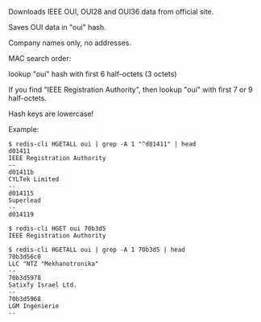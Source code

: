 Downloads IEEE OUI, OUI28 and OUI36 data from official site.

Saves OUI data in "oui" hash.

Company names only, no addresses.

MAC search order:

lookup "oui" hash with first 6 half-octets (3 octets)

If you find "IEEE Registration Authority", then lookup "oui" with first 7 or 9 half-octets.



Hash keys are lowercase!

Example:

```
$ redis-cli HGETALL oui | grep -A 1 "^d01411" | head
d01411
IEEE Registration Authority
--
d01411b
CYLTek Limited
--
d014115
Superlead
--
d014119

```

```
$ redis-cli HGET oui 70b3d5
IEEE Registration Authority

$ redis-cli HGETALL oui | grep -A 1 70b3d5 | head
70b3d56c0
LLC "NTZ "Mekhanotronika"
--
70b3d5978
Satixfy Israel Ltd.
--
70b3d5968
LGM Ingénierie
--
```

